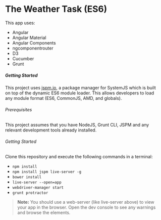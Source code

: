 # The Weather Task (ES6)

This app uses:

*  Angular
*  Angular Material
*  Angular Components
*  ngcomponentrouter
*  D3
*  Cucumber
*  Grunt


##### Getting Started

This project uses [jspm.io](http://jspm.io), a package manager for SystemJS which is built on top
of the dynamic ES6 module loader. This allows developers to load any module format (ES6, CommonJS,
AMD, and globals).

###### Prerequisites

This project assumes that you have NodeJS, Grunt CLI, JSPM and any relevant development tools already
installed.
 
###### Getting Started

Clone this repository and execute the following commands in a terminal:

* `npm install`
* `npm install jspm live-server -g`
* `bower install`
* `live-server --open=app`
* `webdriver-manager start`
* `grunt protractor`

> **Note:** You should use a web-server (like live-server above) to view your app in the browser. Open
  the dev console to see any warnings and browse the elements.
